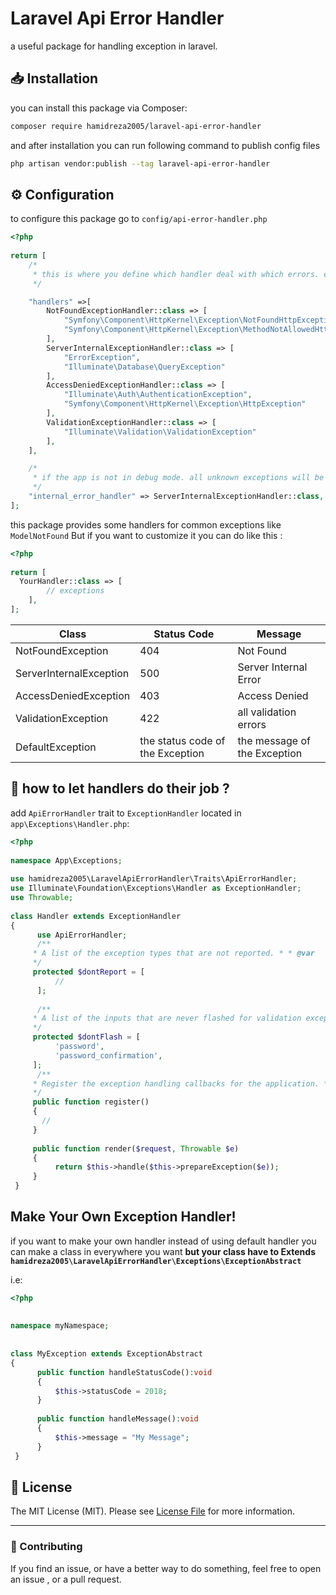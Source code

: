 # Laravel Api Error Handler
a useful package for handling exception in laravel. 
## :inbox_tray: Installation
you can install this package via Composer:
```bash
composer require hamidreza2005/laravel-api-error-handler
```
and after installation you can run following command to publish config files
```bash
php artisan vendor:publish --tag laravel-api-error-handler
```
## :gear: Configuration
to configure this package go to `config/api-error-handler.php`
```php
<?php  
  
return [  
    /*
     * this is where you define which handler deal with which errors. each handler can handle multiple errors
     */

    "handlers" =>[
        NotFoundExceptionHandler::class => [
            "Symfony\Component\HttpKernel\Exception\NotFoundHttpException",
            "Symfony\Component\HttpKernel\Exception\MethodNotAllowedHttpException"
        ],
        ServerInternalExceptionHandler::class => [
            "ErrorException",
            "Illuminate\Database\QueryException"
        ],
        AccessDeniedExceptionHandler::class => [
            "Illuminate\Auth\AuthenticationException",
            "Symfony\Component\HttpKernel\Exception\HttpException"
        ],
        ValidationExceptionHandler::class => [
            "Illuminate\Validation\ValidationException"
        ],
    ],

    /*
     * if the app is not in debug mode. all unknown exceptions will be handled by this.
     */
    "internal_error_handler" => ServerInternalExceptionHandler::class,
];
```
this package provides some handlers for common exceptions like `ModelNotFound` But if you want to customize it you can do like this :
```php
<?php  
  
return [  
  YourHandler::class => [
        // exceptions
    ],   
];
```
|Class| Status Code                      | Message                      |
|--|----------------------------------|------------------------------|
|NotFoundException  | 404                              | Not Found                    |
|ServerInternalException| 500                              | Server Internal Error        
|AccessDeniedException| 403                              | Access Denied                |
|ValidationException| 422                              | all validation errors        |
|DefaultException| the status code of the Exception | the message of the Exception |

## :rocket: how to let handlers do their job ?
add `ApiErrorHandler` trait to `ExceptionHandler` located in `app\Exceptions\Handler.php`:
```php
<?php  
  
namespace App\Exceptions;  
  
use hamidreza2005\LaravelApiErrorHandler\Traits\ApiErrorHandler;  
use Illuminate\Foundation\Exceptions\Handler as ExceptionHandler;  
use Throwable;  
  
class Handler extends ExceptionHandler  
{  
	  use ApiErrorHandler;  
	  /**  
	 * A list of the exception types that are not reported. * * @var 		array  
	 */  
	 protected $dontReport = [  
		  //  
	  ];  
  
	  /**  
	 * A list of the inputs that are never flashed for validation exceptions. * * @var array  
	 */  
	 protected $dontFlash = [  
		  'password',  
		  'password_confirmation',  
	 ];  
	  /**  
	 * Register the exception handling callbacks for the application. * * @return void  
	 */
	 public function register()  
	 {
	   //  
	 }  
  
	 public function render($request, Throwable $e)  
	 {
		  return $this->handle($this->prepareException($e));  
	 }
 }
```
## Make Your Own Exception Handler!
if you want to make your own handler instead of using default handler you can make a class in everywhere you want **but your class have to Extends `hamidreza2005\LaravelApiErrorHandler\Exceptions\ExceptionAbstract`**

i.e:
```php
<?php  
  
  
namespace myNamespace;  
  
  
class MyException extends ExceptionAbstract  
{  
	  public function handleStatusCode():void  
	  {  
		  $this->statusCode = 2018;  
	  }
	   
	  public function handleMessage():void  
	  {  
		  $this->message = "My Message";  
	  }
 }
```
 
## :scroll: License  
  
The MIT License (MIT). Please see [License File](LICENSE.md) for more information.  
  
--------------------  
  
### :raising_hand: Contributing  
If you find an issue, or have a better way to do something, feel free to open an issue , or a pull request.  
